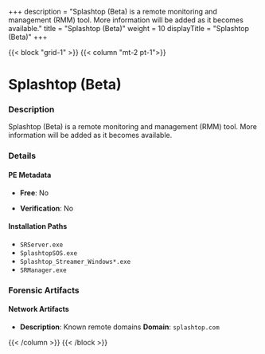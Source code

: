 +++
description = "Splashtop (Beta) is a remote monitoring and management (RMM) tool. More information will be added as it becomes available."
title = "Splashtop (Beta)"
weight = 10
displayTitle = "Splashtop (Beta)"
+++


{{< block "grid-1" >}}
{{< column "mt-2 pt-1">}}

# Splashtop (Beta)


### Description

Splashtop (Beta) is a remote monitoring and management (RMM) tool. More information will be added as it becomes available.




### Details


#### PE Metadata


- **Free**: No

- **Verification**: No




#### Installation Paths
- `SRServer.exe`
- `SplashtopSOS.exe`
- `Splashtop_Streamer_Windows*.exe`
- `SRManager.exe`

### Forensic Artifacts




#### Network Artifacts

- **Description**: Known remote domains
  **Domain**: `splashtop.com`








{{< /column >}}
{{< /block >}}
